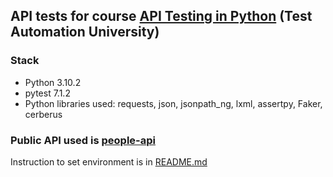 ## API tests for course [API Testing in Python](https://testautomationu.applitools.com/python-api-testing/) (Test Automation University)

### Stack
- Python 3.10.2
- pytest 7.1.2 
- Python libraries used: requests, json, jsonpath_ng, lxml, assertpy, Faker, cerberus

### Public API used is [people-api](https://github.com/automationhacks/people-api/)

Instruction to set environment is in [README.md](https://github.com/automationhacks/people-api/blob/master/README.md)